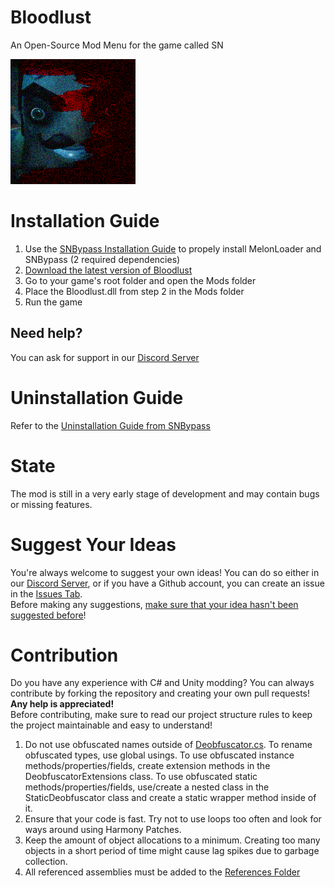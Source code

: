 # Bloodlust
An Open-Source Mod Menu for the game called SN

![Bloodlust](Media/Bloodlust.png)

# Installation Guide
1. Use the [SNBypass Installation Guide](https://github.com/NeighborGameModding/SNBypass/blob/main/README.md#how-to-properly-install-melonloader-onto-sn) to propely install MelonLoader and SNBypass (2 required dependencies)
2. [Download the latest version of Bloodlust](https://github.com/NeighborGameModding/SNBloodlust/releases/latest/download/SNBloodlust.dll)
3. Go to your game's root folder and open the Mods folder
4. Place the Bloodlust.dll from step 2 in the Mods folder
5. Run the game

## Need help?
You can ask for support in our [Discord Server](https://discord.gg/6G4u3GmkrJ)

# Uninstallation Guide
Refer to the [Uninstallation Guide from SNBypass](https://github.com/NeighborGameModding/SNBypass/blob/main/README.md#how-to-properly-remove-melonloader-from-sn)

# State
The mod is still in a very early stage of development and may contain bugs or missing features.

# Suggest Your Ideas
You're always welcome to suggest your own ideas! You can do so either in our [Discord Server](https://discord.gg/2gm2ajZ48y), or if you have a Github account, you can create an issue in the [Issues Tab](https://github.com/NeighborGameModding/SNBloodlust/issues).
<br>Before making any suggestions, [make sure that your idea hasn't been suggested before](https://github.com/orgs/NeighborGameModding/projects/1/views/1)!</br>

# Contribution
Do you have any experience with C# and Unity modding? You can always contribute by forking the repository and creating your own pull requests! **Any help is appreciated!**
<br>Before contributing, make sure to read our project structure rules to keep the project maintainable and easy to understand!</br>

1. Do not use obfuscated names outside of [Deobfuscator.cs](Bloodlust/Deobfuscation/Deobfuscator.cs). To rename obfuscated types, use global usings. To use obfuscated instance methods/properties/fields, create extension methods in the DeobfuscatorExtensions class. To use obfuscated static methods/properties/fields, use/create a nested class in the StaticDeobfuscator class and create a static wrapper method inside of it.
2. Ensure that your code is fast. Try not to use loops too often and look for ways around using Harmony Patches.
3. Keep the amount of object allocations to a minimum. Creating too many objects in a short period of time might cause lag spikes due to garbage collection.
4. All referenced assemblies must be added to the [References Folder](Bloodlust/References)
